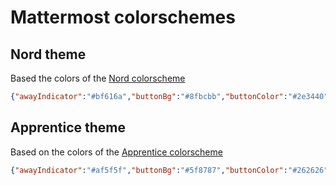 # Mattermost colorschemes

## Nord theme

Based the colors of the [Nord colorscheme](https://github.com/arcticicestudio/nord)

```json
{"awayIndicator":"#bf616a","buttonBg":"#8fbcbb","buttonColor":"#2e3440","centerChannelBg":"#3b4252","centerChannelColor":"#e5e9f0","codeTheme":"github","linkColor":"#b48ead","mentionBj":"#ebcb8b","mentionColor":"#4c566a","mentionHighlightBg":"#ebcb8b","mentionHighlightLink":"#4c566a","newMessageSeparator":"#ebcb8b","onlineIndicator":"#a3be8c","sidebarBg":"#2e3440","sidebarHeaderBg":"#4c566a","sidebarHeaderTextColor":"#d8dee9","sidebarText":"#d8dee9","sidebarTextActiveBorder":"#4c566a","sidebarTextActiveColor":"#e5e9f0","sidebarTextHoverBg":"#4c566a","sidebarUnreadText":"#eceff4"}
```

## Apprentice theme

Based on the colors of the [Apprentice colorscheme](http://romainl.github.io/Apprentice/)


```json
{"awayIndicator":"#af5f5f","buttonBg":"#5f8787","buttonColor":"#262626","centerChannelBg":"#262626","centerChannelColor":"#bcbcbc","codeTheme":"monokai","linkColor":"#5f87af","mentionBj":"#ffffaf","mentionColor":"#1c1c1c","mentionHighlightBg":"#ffffaf","mentionHighlightLink":"#262626","newMessageSeparator":"#8787af","onlineIndicator":"#5f875f","sidebarBg":"#1c1c1c","sidebarHeaderBg":"#444444","sidebarHeaderTextColor":"#bcbcbc","sidebarText":"#bcbcbc","sidebarTextActiveBorder":"#5f8787","sidebarTextActiveColor":"#5f8787","sidebarTextHoverBg":"#444444","sidebarUnreadText":"#bcbcbc"}
```
